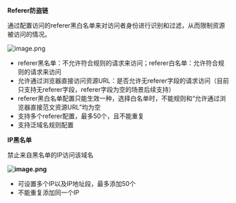
**Referer防盗链**

通过配置访问的referer黑白名单来对访问者身份进行识别和过滤，从而限制资源被访问的情况。

![image.png](https://img1.jcloudcs.com/cms/cae838c5-ec36-405a-8d72-a1dfe1ff517120180403184257.png)

- referer黑名单：不允许符合规则的请求来访问；referer白名单：允许符合规则的请求来访问
- 允许通过浏览器直接访问资源URL：是否允许无referer字段的请求访问（目前只支持无referer字段，referer字段为空的场景后续支持）
- referer黑白名单配置只能生效一种，选择白名单时，不能规则和“允许通过浏览器直接范文资源URL”均为空
- 支持多个referer配置，最多50个，且不能重复
- 支持泛域名规则配置

**IP黑名单**

禁止来自黑名单的IP访问该域名

**![image.png](https://img1.jcloudcs.com/cms/cb6511da-4608-4c31-b628-d9be43546cc120180403191802.png)**

- 可设置多个IP以及IP地址段，最多添加50个
- 不能重复添加同一个IP

 


